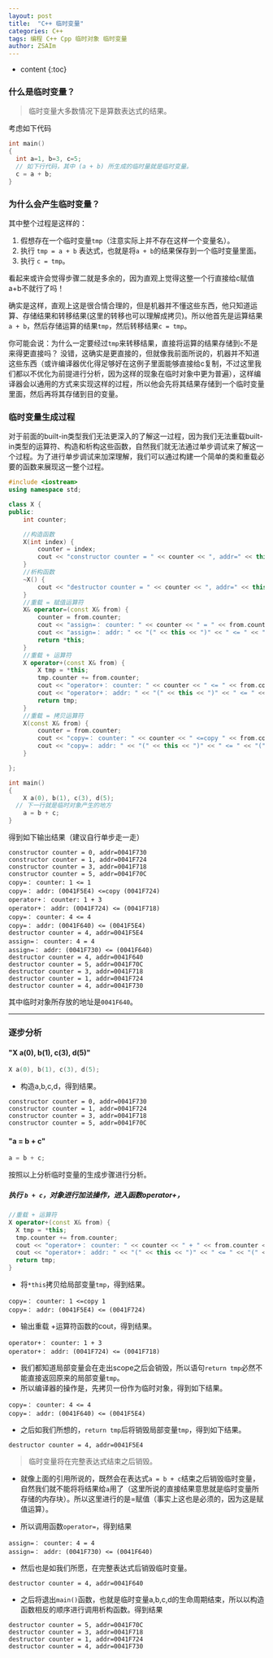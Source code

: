 ```yaml
---
layout: post
title:  "C++ 临时变量"
categories: C++
tags: 编程 C++ Cpp 临时对象 临时变量
author: ZSAIm
---
```


* content
{:toc}


### 什么是临时变量？

> 临时变量大多数情况下是算数表达式的结果。

考虑如下代码

```cpp
int main()
{
  int a=1, b=3, c=5;
  // 如下行代码，其中 (a + b) 所生成的临时量就是临时变量。
  c = a + b;
}
```

### 为什么会产生临时变量？

其中整个过程是这样的：







1. 假想存在一个临时变量``tmp``（注意实际上并不存在这样一个变量名）。
2. 执行 ``tmp = a + b`` 表达式，也就是将``a + b``的结果保存到一个临时变量里面。
3. 执行 ``c = tmp``。


看起来或许会觉得步骤二就是多余的，因为直观上觉得这整一个行直接给c赋值a+b不就行了吗！

确实是这样，直观上这是很合情合理的，但是机器并不懂这些东西，他只知道运算、存储结果和转移结果(这里的转移也可以理解成拷贝)。所以他首先是运算结果 ``a + b``，然后存储运算的结果``tmp``，然后转移结果``c = tmp``。

你可能会说：为什么一定要经过``tmp``来转移结果，直接将运算的结果存储到``c``不是来得更直接吗？
没错，这确实是更直接的，但就像我前面所说的，机器并不知道这些东西（或许编译器优化得足够好在这例子里面能够直接给c复制，不过这里我们都以不优化为前提进行分析，因为这样的现象在临时对象中更为普遍），这样编译器会以通用的方式来实现这样的过程，所以他会先将其结果存储到一个临时变量里面，然后再将其存储到目的变量。

### 临时变量生成过程

对于前面的built-in类型我们无法更深入的了解这一过程，因为我们无法重载built-in类型的运算符、构造和析构这些函数，自然我们就无法通过单步调试来了解这一个过程。为了进行单步调试来加深理解，我们可以通过构建一个简单的类和重载必要的函数来展现这一整个过程。


```Cpp
#include <iostream>
using namespace std;

class X {
public:
	int counter;

	//构造函数
	X(int index) {
		counter = index;
		cout << "constructor counter = " << counter << ", addr=" << this << endl;
	}
	//析构函数
	~X() {
		cout << "destructor counter = " << counter << ", addr=" << this << endl;
	}
	//重载 = 赋值运算符
	X& operator=(const X& from) {
		counter = from.counter;
		cout << "assign=： counter: " << counter << " = " << from.counter << endl;
		cout << "assign=： addr: " << "(" << this << ")" << " <= " << "(" << &from << ")" << endl;
		return *this;
	}
	//重载 + 运算符
	X operator+(const X& from) {
		X tmp = *this;
		tmp.counter += from.counter;
		cout << "operator+： counter: " << counter << " <= " << from.counter << endl;
		cout << "operator+： addr: " << "(" << this << ")" << " <= " << "(" << &from << ")" << endl;
		return tmp;
	}
	//重载 = 拷贝运算符
	X(const X& from) {
		counter = from.counter;
		cout << "copy=： counter: " << counter << " <=copy " << from.counter << endl;
		cout << "copy=： addr: " << "(" << this << ")" << " <= " << "(" << &from << ")" << endl;
	}

};

int main()
{
	X a(0), b(1), c(3), d(5);
  // 下一行就是临时对象产生的地方
	a = b + c;
}
```

得到如下输出结果（建议自行单步走一走）

```
constructor counter = 0, addr=0041F730
constructor counter = 1, addr=0041F724
constructor counter = 3, addr=0041F718
constructor counter = 5, addr=0041F70C
copy=： counter: 1 <= 1
copy=： addr: (0041F5E4) <=copy (0041F724)
operator+： counter: 1 + 3
operator+： addr: (0041F724) <= (0041F718)
copy=： counter: 4 <= 4
copy=： addr: (0041F640) <= (0041F5E4)
destructor counter = 4, addr=0041F5E4
assign=： counter: 4 = 4
assign=： addr: (0041F730) <= (0041F640)
destructor counter = 4, addr=0041F640
destructor counter = 5, addr=0041F70C
destructor counter = 3, addr=0041F718
destructor counter = 1, addr=0041F724
destructor counter = 4, addr=0041F730
```


其中临时对象所存放的地址是``0041F640``。

***
### 逐步分析

#### "X a(0), b(1), c(3), d(5)"

```cpp
X a(0), b(1), c(3), d(5);
```
* 构造a,b,c,d，得到结果。

```
constructor counter = 0, addr=0041F730
constructor counter = 1, addr=0041F724
constructor counter = 3, addr=0041F718
constructor counter = 5, addr=0041F70C
```

#### "a = b + c"

```Cpp
a = b + c;
```

按照以上分析临时变量的生成步骤进行分析。

##### 执行 ``b + c``，对象进行加法操作，进入函数operator+，

```cpp
//重载 + 运算符
X operator+(const X& from) {
  X tmp = *this;
  tmp.counter += from.counter;
  cout << "operator+： counter: " << counter << " + " << from.counter << endl;
  cout << "operator+： addr: " << "(" << this << ")" << " <= " << "(" << &from << ")" << endl;
  return tmp;
}
```

* 将``*this``拷贝给局部变量``tmp``，得到结果。

```
copy=： counter: 1 <=copy 1
copy=： addr: (0041F5E4) <= (0041F724)
```

* 输出重载 +运算符函数的cout，得到结果。

```
operator+： counter: 1 + 3
operator+： addr: (0041F724) <= (0041F718)
```

* 我们都知道局部变量会在走出scope之后会销毁，所以语句``return tmp``必然不能直接返回原来的局部变量``tmp``。
* 所以编译器的操作是，先拷贝一份作为临时对象，得到如下结果。

```
copy=： counter: 4 <= 4
copy=： addr: (0041F640) <= (0041F5E4)
```

* 之后如我们所想的，``return tmp``后将销毁局部变量``tmp``，得到如下结果。

```
destructor counter = 4, addr=0041F5E4
```

> 临时变量将在完整表达式结束之后销毁。

* 就像上面的引用所说的，既然会在表达式``a = b + c``结束之后销毁临时变量，自然我们就不能将将结果给``a``用了（这里所说的直接结果意思就是临时变量所存储的内存块）。所以这里进行的是=赋值（事实上这也是必须的，因为这是赋值运算）。

* 所以调用函数``operator=``，得到结果

```
assign=： counter: 4 = 4
assign=： addr: (0041F730) <= (0041F640)
```

* 然后也是如我们所愿，在完整表达式后销毁临时变量。

```
destructor counter = 4, addr=0041F640
```

* 之后将退出``main()``函数，也就是临时变量a,b,c,d的生命周期结束，所以以构造函数相反的顺序进行调用析构函数。得到结果

```
destructor counter = 5, addr=0041F70C
destructor counter = 3, addr=0041F718
destructor counter = 1, addr=0041F724
destructor counter = 4, addr=0041F730
```
